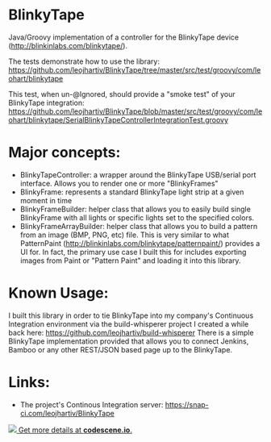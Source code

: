 # BlinkyTape
Java/Groovy implementation of a controller for the BlinkyTape device (http://blinkinlabs.com/blinkytape/).  

The tests demonstrate how to use the library:
https://github.com/leojhartiv/BlinkyTape/tree/master/src/test/groovy/com/leohart/blinkytape

This test, when un-@Ignored, should provide a "smoke test" of your BlinkyTape integration:
https://github.com/leojhartiv/BlinkyTape/blob/master/src/test/groovy/com/leohart/blinkytape/SerialBlinkyTapeControllerIntegrationTest.groovy

# Major concepts:
* BlinkyTapeController: a wrapper around the BlinkyTape USB/serial port interface.  Allows you to render one or more "BlinkyFrames"
* BlinkyFrame:  represents a standard BlinkyTape light strip at a given moment in time
* BlinkyFrameBuilder: helper class that allows you to easily build single BlinkyFrame with all lights or specific lights set to the specified colors.
* BlinkyFrameArrayBuilder: helper class that allows you to build a pattern from an image (BMP, PNG, etc) file.  This is very similar to what PatternPaint (http://blinkinlabs.com/blinkytape/patternpaint/) provides a UI for.  In fact, the primary use case I built this for includes exporting images from Paint or "Pattern Paint" and loading it into this library.

# Known Usage:
I built this library in order to tie BlinkyTape into my company's Continuous Integration environment via the build-whisperer project I created a while back here:
  https://github.com/leojhartiv/build-whisperer
There is a simple BlinkyTape implementation provided that allows you to connect Jenkins, Bamboo or any other REST/JSON based page up to the BlinkyTape.

# Links:
* The project's Continous Integration server: https://snap-ci.com/leojhartiv/BlinkyTape

[![](https://codescene.io/projects/1213/status.svg) Get more details at **codescene.io**.](https://codescene.io/projects/1213/jobs/latest-successful/results)

